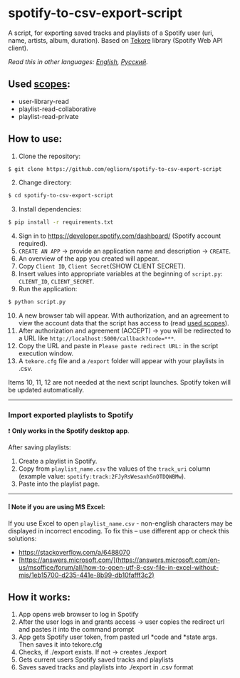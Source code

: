 # spotify-to-csv-export-script
A script, for exporting saved tracks and playlists of a Spotify user (uri, name, artists, album, duration).
Based on [Tekore](https://github.com/felix-hilden/tekore) library (Spotify Web API client).

*Read this in other languages: [English](README.md), [Русский](README.ru.md).*

## Used [scopes](https://developer.spotify.com/documentation/general/guides/authorization/scopes/):
- user-library-read 
- playlist-read-collaborative 
- playlist-read-private

## How to use:
1. Clone the repository:
~~~bash
$ git clone https://github.com/egliorn/spotify-to-csv-export-script
~~~
2. Change directory:
~~~bash
$ cd spotify-to-csv-export-script
~~~
3. Install dependencies:
~~~bash
$ pip install -r requirements.txt
~~~
4. Sign in to https://developer.spotify.com/dashboard/ (Spotify account required).
5. `CREATE AN APP` -> provide an application name and description -> `CREATE`.
6. An overview of the app you created will appear.
7. Copy `Client ID`, `Client Secret`(SHOW CLIENT SECRET).
8. Insert values into appropriate variables at the beginning of `script.py`: `CLIENT_ID`, `CLIENT_SECRET`.
9. Run the application:
~~~bash
$ python script.py
~~~
10. A new browser tab will appear. With authorization, and an agreement to view the account data that the script has access to (read [used scopes](#spotify-to-csv-export-script)).
11. After authorization and agreement (ACCEPT) -> you will be redirected to a URL like `http://localhost:5000/callback?code=***`.
12. Copy the URL and paste in `Please paste redirect URL:` in the script execution window.
13. A `tekore.cfg` file and a `/export` folder will appear with your playlists in .csv.

Items 10, 11, 12 are not needed at the next script launches. Spotify token will be updated automatically.

____
### Import exported playlists to Spotify
:exclamation: **Only works in the Spotify desktop app**.

After saving playlists:
1. Create a playlist in Spotify.
2. Copy from `playlist_name.csv` the values of the `track_uri` column
(example value: `spotify:track:2FJyRsWesaxh5nOTDQWBMw`).
3. Paste into the playlist page.

____
#### :grey_exclamation: Note if you are using MS Excel:
If you use Excel to open `playlist_name.csv` - non-english characters may be displayed in incorrect encoding.
To fix this – use different app or check this solutions:
- https://stackoverflow.com/a/6488070
- [https://answers.microsoft.com/](https://answers.microsoft.com/en-us/msoffice/forum/all/how-to-open-utf-8-csv-file-in-excel-without-mis/1eb15700-d235-441e-8b99-db10fafff3c2)

## How it works:
1. App opens web browser to log in Spotify
2. After the user logs in and grants access -> user copies the redirect url and pastes it into the command prompt
3. App gets Spotify user token, from pasted url *code and *state args. Then saves it into tekore.cfg
4. Checks, if ./export exists. If not -> creates ./export
5. Gets current users Spotify saved tracks and playlists
6. Saves saved tracks and playlists into ./export in .csv format
